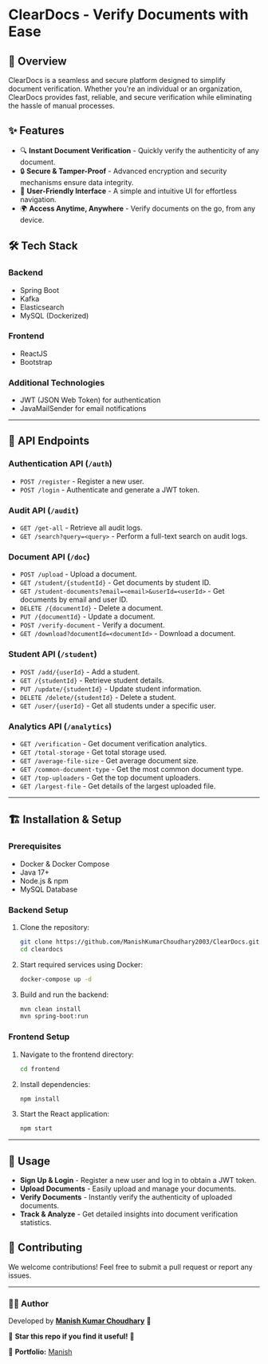 # ClearDocs - Verify Documents with Ease

## 🚀 Overview
ClearDocs is a seamless and secure platform designed to simplify document verification. Whether you're an individual or an organization, ClearDocs provides fast, reliable, and secure verification while eliminating the hassle of manual processes.

## ✨ Features
- 🔍 **Instant Document Verification** - Quickly verify the authenticity of any document.
- 🔒 **Secure & Tamper-Proof** - Advanced encryption and security mechanisms ensure data integrity.
- 🎯 **User-Friendly Interface** - A simple and intuitive UI for effortless navigation.
- 🌍 **Access Anytime, Anywhere** - Verify documents on the go, from any device.

## 🛠 Tech Stack
### **Backend**
- Spring Boot
- Kafka
- Elasticsearch
- MySQL (Dockerized)

### **Frontend**
- ReactJS
- Bootstrap

### **Additional Technologies**
- JWT (JSON Web Token) for authentication
- JavaMailSender for email notifications

---

## 📌 API Endpoints

### **Authentication API** (`/auth`)
- `POST /register` - Register a new user.
- `POST /login` - Authenticate and generate a JWT token.

### **Audit API** (`/audit`)
- `GET /get-all` - Retrieve all audit logs.
- `GET /search?query=<query>` - Perform a full-text search on audit logs.

### **Document API** (`/doc`)
- `POST /upload` - Upload a document.
- `GET /student/{studentId}` - Get documents by student ID.
- `GET /student-documents?email=<email>&userId=<userId>` - Get documents by email and user ID.
- `DELETE /{documentId}` - Delete a document.
- `PUT /{documentId}` - Update a document.
- `POST /verify-document` - Verify a document.
- `GET /download?documentId=<documentId>` - Download a document.

### **Student API** (`/student`)
- `POST /add/{userId}` - Add a student.
- `GET /{studentId}` - Retrieve student details.
- `PUT /update/{studentId}` - Update student information.
- `DELETE /delete/{studentId}` - Delete a student.
- `GET /user/{userId}` - Get all students under a specific user.

### **Analytics API** (`/analytics`)
- `GET /verification` - Get document verification analytics.
- `GET /total-storage` - Get total storage used.
- `GET /average-file-size` - Get average document size.
- `GET /common-document-type` - Get the most common document type.
- `GET /top-uploaders` - Get the top document uploaders.
- `GET /largest-file` - Get details of the largest uploaded file.

---

## 🏗 Installation & Setup
### **Prerequisites**
- Docker & Docker Compose
- Java 17+
- Node.js & npm
- MySQL Database

### **Backend Setup**
1. Clone the repository:
   ```bash
   git clone https://github.com/ManishKumarChoudhary2003/ClearDocs.git
   cd cleardocs
   ```
2. Start required services using Docker:
   ```bash
   docker-compose up -d
   ```
3. Build and run the backend:
   ```bash
   mvn clean install
   mvn spring-boot:run
   ```

### **Frontend Setup**
1. Navigate to the frontend directory:
   ```bash
   cd frontend
   ```
2. Install dependencies:
   ```bash
   npm install
   ```
3. Start the React application:
   ```bash
   npm start
   ```

---

## 🎯 Usage
- **Sign Up & Login** - Register a new user and log in to obtain a JWT token.
- **Upload Documents** - Easily upload and manage your documents.
- **Verify Documents** - Instantly verify the authenticity of uploaded documents.
- **Track & Analyze** - Get detailed insights into document verification statistics.

## 🤝 Contributing
We welcome contributions! Feel free to submit a pull request or report any issues.

---

### 👨‍💻 Author
Developed by **[Manish Kumar Choudhary](https://github.com/ManishKumarChoudhary2003)** 🚀

🌟 **Star this repo if you find it useful!** 🌟

🔗 **Portfolio:** [Manish](https://manish-kumar-choudhary.netlify.app/)

